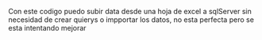 Con este codigo puedo subir data desde una hoja de excel a sqlServer sin necesidad de crear quierys o impportar los datos, no esta perfecta pero se esta intentando mejorar
